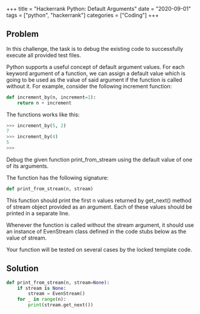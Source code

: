 +++
title = "Hackerrank Python: Default Arguments"
date = "2020-09-01"
tags = ["python", "hackerrank"]
categories = ["Coding"]
+++

## Problem

In this challenge, the task is to debug the existing code to successfully execute all provided test files.

Python supports a useful concept of default argument values. For each keyword argument of a function, we can assign a default value which is going to be used as the value of said argument if the function is called without it. For example, consider the following increment function:

```python
def increment_by(n, increment=1):
    return n + increment
```

The functions works like this:

```python
>>> increment_by(5, 2)
7
>>> increment_by(4)
5
>>>
```

Debug the given function print_from_stream using the default value of one of its arguments.

The function has the following signature:

```python
def print_from_stream(n, stream)
```

This function should print the first n values returned by get_next() method of stream object provided as an argument. Each of these values should be printed in a separate line.

Whenever the function is called without the stream argument, it should use an instance of EvenStream class defined in the code stubs below as the value of stream.

Your function will be tested on several cases by the locked template code.

## Solution

```python
def print_from_stream(n, stream=None):
    if stream is None:
        stream = EvenStream()
    for _ in range(n):
        print(stream.get_next())
```
